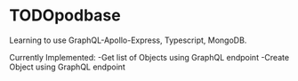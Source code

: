 # TODOpodbase
Learning to use GraphQL-Apollo-Express, Typescript, MongoDB. 

Currently Implemented:
-Get list of Objects using GraphQL endpoint
-Create Object using GraphQL endpoint
